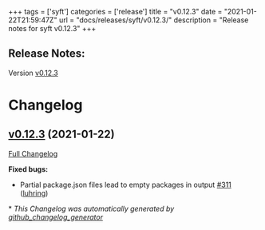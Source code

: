 +++
tags = ['syft']
categories = ['release']
title = "v0.12.3"
date = "2021-01-22T21:59:47Z"
url = "docs/releases/syft/v0.12.3/"
description = "Release notes for syft v0.12.3"
+++

## Release Notes:
Version [v0.12.3](https://github.com/anchore/syft/releases/tag/v0.12.3)

# Changelog

## [v0.12.3](https://github.com/anchore/syft/tree/v0.12.3) (2021-01-22)

[Full Changelog](https://github.com/anchore/syft/compare/v0.12.2...v0.12.3)

**Fixed bugs:**

- Partial package.json files lead to empty packages in output [\#311](https://github.com/anchore/syft/issues/311) ([luhring](https://github.com/luhring))



\* *This Changelog was automatically generated by [github_changelog_generator](https://github.com/github-changelog-generator/github-changelog-generator)*

